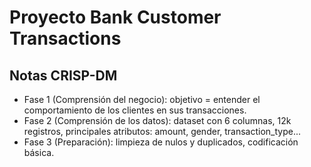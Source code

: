 # Proyecto Bank Customer Transactions

## Notas CRISP-DM
- Fase 1 (Comprensión del negocio): objetivo = entender el comportamiento de los clientes en sus transacciones.
- Fase 2 (Comprensión de los datos): dataset con 6 columnas, 12k registros, principales atributos: amount, gender, transaction_type...
- Fase 3 (Preparación): limpieza de nulos y duplicados, codificación básica.